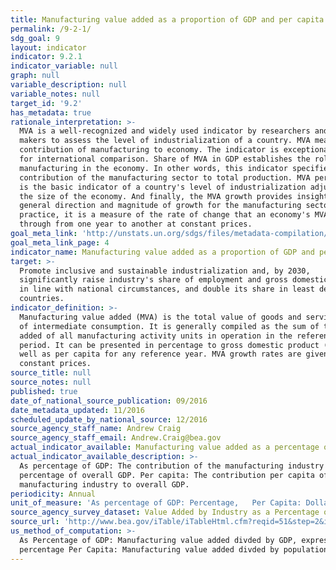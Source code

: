 ```yaml
---
title: Manufacturing value added as a proportion of GDP and per capita
permalink: /9-2-1/
sdg_goal: 9
layout: indicator
indicator: 9.2.1
indicator_variable: null
graph: null
variable_description: null
variable_notes: null
target_id: '9.2'
has_metadata: true
rationale_interpretation: >-
  MVA is a well-recognized and widely used indicator by researchers and policy
  makers to assess the level of industrialization of a country. MVA measures the
  contribution of manufacturing to economy. The indicator is exceptionally good
  for international comparison. Share of MVA in GDP establishes the role of
  manufacturing in the economy. In other words, this indicator specifies the
  contribution of the manufacturing sector to total production. MVA per capita
  is the basic indicator of a country's level of industrialization adjusted for
  the size of the economy. And finally, the MVA growth provides insight into the
  general direction and magnitude of growth for the manufacturing sector. In
  practice, it is a measure of the rate of change that an economy's MVA goes
  through from one year to another at constant prices.
goal_meta_link: 'http://unstats.un.org/sdgs/files/metadata-compilation/Metadata-Goal-9.pdf'
goal_meta_link_page: 4
indicator_name: Manufacturing value added as a proportion of GDP and per capita
target: >-
  Promote inclusive and sustainable industrialization and, by 2030,
  significantly raise industry's share of employment and gross domestic product,
  in line with national circumstances, and double its share in least developed
  countries.
indicator_definition: >-
  Manufacturing value added (MVA) is the total value of goods and services net
  of intermediate consumption. It is generally compiled as the sum of the value
  added of all manufacturing activity units in operation in the reference
  period. It can be presented in percentage to gross domestic product (GDP) as
  well as per capita for any reference year. MVA growth rates are given at
  constant prices.
source_title: null
source_notes: null
published: true
date_of_national_source_publication: 09/2016
date_metadata_updated: 11/2016
scheduled_update_by_national_source: 12/2016
source_agency_staff_name: Andrew Craig
source_agency_staff_email: Andrew.Craig@bea.gov
actual_indicator_available: Manufacturing value added as a percentage of GDP and per capita
actual_indicator_available_description: >-
  As percentage of GDP: The contribution of the manufacturing industry as a
  percentage of overall GDP. Per capita: The contribution per capita of the
  manufacturing industry to overall GDP.
periodicity: Annual
unit_of_measure: 'As percentage of GDP: Percentage,   Per Capita: Dollars'
source_agency_survey_dataset: Value Added by Industry as a Percentage of Gross Domestic Product
source_url: 'http://www.bea.gov/iTable/iTableHtml.cfm?reqid=51&step=2&isuri=1'
us_method_of_computation: >-
  As Percentage of GDP: Manufacturing value added divded by GDP, expressed as a
  percentage Per Capita: Manufacturing value added divded by population
---
```

